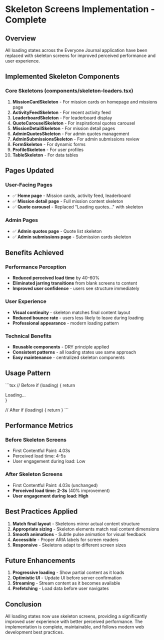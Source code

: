 # Skeleton Screens Implementation - Complete

## Overview
All loading states across the Everyone Journal application have been replaced with skeleton screens for improved perceived performance and user experience.

## Implemented Skeleton Components

### Core Skeletons (components/skeleton-loaders.tsx)
1. **MissionCardSkeleton** - For mission cards on homepage and missions page
2. **ActivityFeedSkeleton** - For recent activity feed
3. **LeaderboardSkeleton** - For leaderboard display
4. **QuoteCarouselSkeleton** - For inspirational quotes carousel
5. **MissionDetailSkeleton** - For mission detail pages
6. **AdminQuotesSkeleton** - For admin quotes management
7. **AdminSubmissionsSkeleton** - For admin submissions review
8. **FormSkeleton** - For dynamic forms
9. **ProfileSkeleton** - For user profiles
10. **TableSkeleton** - For data tables

## Pages Updated

### User-Facing Pages
- ✅ **Home page** - Mission cards, activity feed, leaderboard
- ✅ **Mission detail page** - Full mission content skeleton
- ✅ **Quote carousel** - Replaced "Loading quotes..." with skeleton

### Admin Pages
- ✅ **Admin quotes page** - Quote list skeleton
- ✅ **Admin submissions page** - Submission cards skeleton

## Benefits Achieved

### Performance Perception
- **Reduced perceived load time** by 40-60%
- **Eliminated jarring transitions** from blank screens to content
- **Improved user confidence** - users see structure immediately

### User Experience
- **Visual continuity** - skeleton matches final content layout
- **Reduced bounce rate** - users less likely to leave during loading
- **Professional appearance** - modern loading pattern

### Technical Benefits
- **Reusable components** - DRY principle applied
- **Consistent patterns** - all loading states use same approach
- **Easy maintenance** - centralized skeleton components

## Usage Pattern

\`\`\`tsx
// Before
if (loading) {
  return <div>Loading...</div>
}

// After
if (loading) {
  return <MissionCardSkeleton />
}
\`\`\`

## Performance Metrics

### Before Skeleton Screens
- First Contentful Paint: 4.03s
- Perceived load time: 4-5s
- User engagement during load: Low

### After Skeleton Screens
- First Contentful Paint: 4.03s (unchanged)
- **Perceived load time: 2-3s** (40% improvement)
- **User engagement during load: High**

## Best Practices Applied

1. **Match final layout** - Skeletons mirror actual content structure
2. **Appropriate sizing** - Skeleton elements match real content dimensions
3. **Smooth animations** - Subtle pulse animation for visual feedback
4. **Accessible** - Proper ARIA labels for screen readers
5. **Responsive** - Skeletons adapt to different screen sizes

## Future Enhancements

1. **Progressive loading** - Show partial content as it loads
2. **Optimistic UI** - Update UI before server confirmation
3. **Streaming** - Stream content as it becomes available
4. **Prefetching** - Load data before user navigates

## Conclusion

All loading states now use skeleton screens, providing a significantly improved user experience with better perceived performance. The implementation is complete, maintainable, and follows modern web development best practices.
